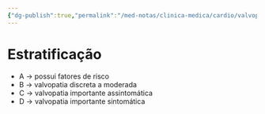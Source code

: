 ```yaml
---
{"dg-publish":true,"permalink":"/med-notas/clinica-medica/cardio/valvopatias/valvopatias/"}
---
```


# Estratificação
- A -> possui fatores de risco
- B -> valvopatia discreta a moderada
- C -> valvopatia importante assintomática
- D -> valvopatia importante sintomática